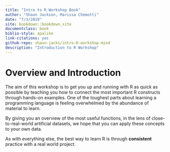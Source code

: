 ```yaml
---
title: "Intro to R Workshop Book"
author: "Shaun Jackson, Marissa Chemotti"
date: "7/3/2019"
site: bookdown::bookdown_site
documentclass: book
biblio-style: apalike
link-citations: yes
github-repo: shaun-jacks/intro-R-workshop-mind
description: "Introduction to R Workshop"
---
```


# Overview and Introduction

The aim of this workshop is to get you up and running with R as quick as possible by teaching you how to connect the most important R constructs through hands-on examples.
One of the toughest parts about  learning a programming language is feeling overwhelmed by the abundance of material to learn.

By giving you an overview of the most useful functions, in the lens of close-to-real-world artificial datasets, we hope that you can apply these concepts to your own data. 

As with everything else, the best way to learn R is through **consistent** practice with a real world project.

